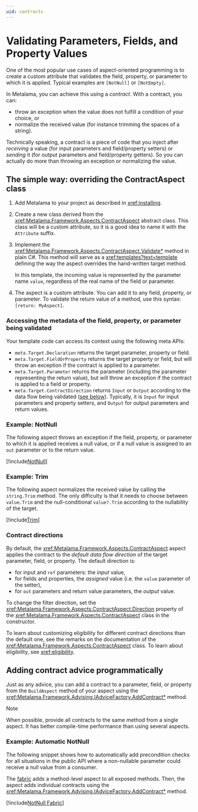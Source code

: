 ```yaml
---
uid: contracts
---
```


# Validating Parameters, Fields, and Property Values

One of the most popular use cases of aspect-oriented programming is to create a custom attribute that validates the field, property, or parameter to which it is applied. Typical examples are `[NotNull]` or `[NotEmpty]`.

In Metalama, you can achieve this using a _contract_. With a contract, you can:
* throw an exception when the value does not fulfill a condition of your choice, or
* normalize the received value (for instance trimming the spaces of a string).

Technically speaking, a contract is a piece of code that you inject after _receiving_ a value (for input parameters and field/property setters) or _sending_ it (for output parameters and field/property getters). So you can actually do more than throwing an exception or normalizing the value.


## The simple way: overriding the ContractAspect class

1. Add Metalama to your project as described in <xref:installing>.
   
2. Create a new class derived from the <xref:Metalama.Framework.Aspects.ContractAspect> abstract class. This class will be a custom attribute, so it is a good idea to name it with the `Attribute` suffix.

3. Implement the <xref:Metalama.Framework.Aspects.ContractAspect.Validate*> method in plain C#. This method will serve as a <xref:templates?text=template> defining the way the aspect overrides the hand-written target method.

    In this template, the incoming value is represented by the parameter name `value`, regardless of the real name of the field or parameter.
   

4. The aspect is a custom attribute. You can add it to any field, property, or parameter. To validate the return value of a method, use this syntax: `[return: MyAspect]`.

### Accessing the metadata of the field, property, or parameter being validated

Your template code can access its context using the following meta APIs:

* `meta.Target.Declaration` returns the target parameter, property or field.
* `meta.Target.FieldOrProperty` returns the target property or field, but will throw an exception if the contract is applied to a parameter.
* `meta.Target.Parameter` returns the parameter (including the parameter representing the return value), but will throw an exception if the contract is applied to a field or property.
* `meta.Target.ContractDirection` returns `Input` or `Output` according to the data flow being validated ([see below](#contract-directions)). Typically, it is `Input` for input parameters and property setters, and `Output` for output parameters and return values.


### Example: NotNull

The following aspect throws an exception if the field, property, or parameter to which it is applied receives a null value, or if a null value is assigned to an `out` parameter or to the return value.

[!include[NotNull](../../../code/Metalama.Documentation.SampleCode.AspectFramework/NotNull.cs)]

### Example: Trim

The following aspect normalizes the received value by calling the `string.Trim` method. The only difficulty is that it needs to choose between `value.Trim` and the null-conditional `value?.Trim` according to the nullability of the target.

[!include[Trim](../../../code/Metalama.Documentation.SampleCode.AspectFramework/Trim.cs)]


### Contract directions

By default, the <xref:Metalama.Framework.Aspects.ContractAspect> aspect applies the contract to the _default data flow direction_ of the target parameter, field, or property. The default direction is:

* for input and `ref` parameters: the _input_ value,
* for fields and properties, the _assigned_ value (i.e. the `value` parameter of the setter),
* for `out` parameters and return value parameters, the _output_ value.

To change the filter direction, set the <xref:Metalama.Framework.Aspects.ContractAspect.Direction> property of the <xref:Metalama.Framework.Aspects.ContractAspect> class in the constructor. 

To learn about customizing eligibility for different contract directions than the default one, see the remarks on the documentation of the <xref:Metalama.Framework.Aspects.ContractAspect> class. To learn about eligibility, see <xref:eligibility>.

## Adding contract advice programmatically

Just as any advice, you can add a contract to a parameter, field, or property from the `BuildAspect` method of your aspect using the <xref:Metalama.Framework.Advising.IAdviceFactory.AddContract*> method.

> [!NOTE]
> When possible, provide all contracts to the same method from a single aspect. It has better compile-time performance than using several aspects.

### Example: Automatic NotNull

The following snippet shows how to automatically add precondition checks for all situations in the public API where a non-nullable parameter could receive a null value from a consumer. 

The [fabric](xref:fabrics) adds a method-level aspect to all exposed methods. Then, the aspect adds individual contracts using the <xref:Metalama.Framework.Advising.IAdviceFactory.AddContract*> method.


[!include[NotNull Fabric](../../../code/Metalama.Documentation.SampleCode.AspectFramework/NotNullFabric.cs)]